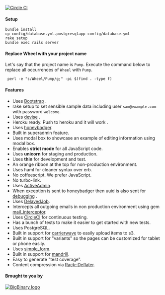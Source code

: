 [![Circle CI](https://circleci.com/gh/bigbinary/wheel.png?style=badge)](https://circleci.com/gh/bigbinary/wheel)

#### Setup

```
bundle install
cp config/database.yml.postgresqlapp config/database.yml
rake setup
bundle exec rails server
```

#### Replace Wheel with your project name

Let's say that the project name is `Pump`. Execute the command below to
replace all occurrences of `Wheel` with `Pump`.

```
 perl -e "s/Wheel/Pump/g;" -pi $(find . -type f)
```

#### Features

- Uses [Bootstrap](http://getbootstrap.com) .
- rake setup to set sensible sample data including user `sam@example.com` with password `welcome`.
- Uses [devise](https://github.com/plataformatec/devise) .
- Heroku ready. Push to heroku and it will work .
- Uses [honeybadger](https://www.honeybadger.io).
- Built in superadmin feature.
- Uses modal box to showcase an example of editing information using modal box.
- Enables __strict mode__ for all JavaScript code.
- Uses __unicorn__ for staging and production.
- Uses __thin__ for development and test.
- An orange ribbon at the top for non-production environment.
- Uses haml for cleaner syntax over erb.
- No coffeescript. We prefer JavaScript.
- No turbo-link.
- Uses [ActiveAdmin](http://activeadmin.info).
- When exception is sent to honeybadger then uuid is also sent for [debugging](http://videos.bigbinary.com/rubyonrails/use-uuid-x-request-id-to-debug-rails-application.html) .
- Uses [DelayedJob](https://github.com/collectiveidea/delayed_job).
- Intercepts all outgoing emails in non production environment using gem [mail_interceptor](https://github.com/bigbinary/mail_interceptor).
- Uses [CircleCI](https://circleci.com) for continuous testing.
- Has a bunch of tests to make it easier to get started with new tests.
- Uses PostgreSQL.
- Built in support for [carrierwave](https://github.com/carrierwaveuploader/carrierwave) to easily upload items to s3.
- Built in support for "variants" so the pages can be customized for tablet or phone easily.
- Uses [simple_form](https://github.com/plataformatec/simple_form).
- Built in support for [mandrill](http://how-we-work.bigbinary.com/externalservices/mandrill.html).
- Easy to generate "test coverage".
- Content compression via [Rack::Deflater](https://github.com/rack/rack/blob/master/lib/rack/deflater.rb).


#### Brought to you by

[![BigBinary logo](http://bigbinary.com/assets/common/logo.png)](http://BigBinary.com)
